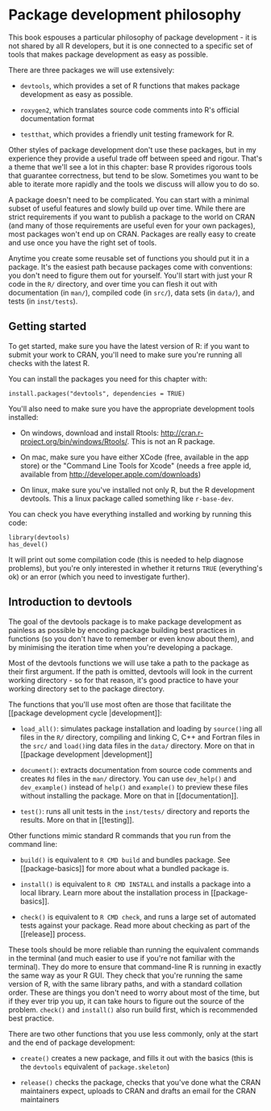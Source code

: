 # Package development philosophy

This book espouses a particular philosophy of package development - it is not shared by all R developers, but it is one connected to a specific set of tools that makes package development as easy as possible.

There are three packages we will use extensively:

* `devtools`, which provides a set of R functions that makes package
  development as easy as possible.

* `roxygen2`, which translates source code comments into R's official
  documentation format

* `testthat`, which provides a friendly unit testing framework for R.

Other styles of package development don't use these packages, but in my experience they provide a useful trade off between speed and rigour. That's a theme that we'll see a lot in this chapter: base R provides rigorous tools that guarantee correctness, but tend to be slow. Sometimes you want to be able to iterate more rapidly and the tools we discuss will allow you to do so.

A package doesn't need to be complicated. You can start with a minimal subset of useful features and slowly build up over time. While there are strict requirements if you want to publish a package to the world on CRAN (and many of those requirements are useful even for your own packages), most packages won't end up on CRAN. Packages are really easy to create and use once you have the right set of tools.

Anytime you create some reusable set of functions you should put it in a package. It's the easiest path because packages come with conventions: you don't need to figure them out for yourself. You'll start with just your R code in the `R/` directory, and over time you can flesh it out with documentation (in `man/`), compiled code (in `src/`), data sets (in `data/`), and tests (in `inst/tests`).

## Getting started

To get started, make sure you have the latest version of R: if you want to submit your work to CRAN, you'll need to make sure you're running all checks with the latest R.

You can install the packages you need for this chapter with:

    install.packages("devtools", dependencies = TRUE)

You'll also need to make sure you have the appropriate development tools installed:

* On windows, download and install Rtools:
  http://cran.r-project.org/bin/windows/Rtools/. This is not an R package.

* On mac, make sure you have either XCode (free, available in the app store)
  or the "Command Line Tools for Xcode" (needs a free apple id, available from
  http://developer.apple.com/downloads)

* On linux, make sure you've installed not only R, but the R development
  devtools. This a linux package called something like `r-base-dev`.

You can check you have everything installed and working by running this code:

    library(devtools)
    has_devel()

It will print out some compilation code (this is needed to help diagnose problems), but you're only interested in whether it returns `TRUE` (everything's ok) or an error (which you need to investigate further).

## Introduction to devtools

The goal of the devtools package is to make package development as painless as possible by encoding package building best practices in functions (so you don't have to remember or even know about them), and by minimising the iteration time when you're developing a package.

Most of the devtools functions we will use take a path to the package as their first argument. If the path is omitted, devtools will look in the current working directory - so for that reason, it's good practice to have your working directory set to the package directory.

The functions that you'll use most often are those that facilitate the [[package development cycle |development]]:

* `load_all()`: simulates package installation and loading by `source()`ing
  all files in the `R/` directory, compiling and linking C, C++ and Fortran
  files in the `src/` and `load()`ing data files in the `data/` directory.
  More on that in [[package development |development]]

* `document()`: extracts documentation from source code comments and creates
  `Rd` files in the `man/` directory. You can use `dev_help()` and
  `dev_example()` instead of `help()` and `example()` to preview these files
  without installing the package. More on that in [[documentation]].

* `test()`: runs all unit tests in the `inst/tests/` directory and reports the
  results. More on that in [[testing]].

Other functions mimic standard R commands that you run from the command line:

* `build()` is equivalent to `R CMD build` and bundles package. See
  [[package-basics]] for more about what a bundled package is.

* `install()` is equivalent to `R CMD INSTALL` and installs a package into a
  local library. Learn more about the installation process in
  [[package-basics]].

* `check()` is equivalent to `R CMD check`, and runs a large set of automated
  tests against your package. Read more about checking as part of the
  [[release]] process.

These tools should be more reliable than running the equivalent commands in the terminal (and much easier to use if you're not familiar with the terminal). They do more to ensure that command-line R is running in exactly the same way as your R GUI. They check that you're running the same version of R, with the same library paths, and with a standard collation order. These are things you don't need to worry about most of the time, but if they ever trip you up, it can take hours to figure out the source of the problem. `check()` and `install()` also run build first, which is recommended best practice.

There are two other functions that you use less commonly, only at the start and the end of package development:

* `create()` creates a new package, and fills it out with the basics (this is
  the `devtools` equivalent of `package.skeleton`)

* `release()` checks the package, checks that you've done what the CRAN
  maintainers expect, uploads to CRAN and drafts an email for the CRAN
  maintainers
